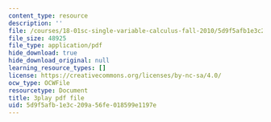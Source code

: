 ```yaml
---
content_type: resource
description: ''
file: /courses/18-01sc-single-variable-calculus-fall-2010/5d9f5afb1e3c209a56fe018599e1197e_TpWQlKHPyJ4.pdf
file_size: 48925
file_type: application/pdf
hide_download: true
hide_download_original: null
learning_resource_types: []
license: https://creativecommons.org/licenses/by-nc-sa/4.0/
ocw_type: OCWFile
resourcetype: Document
title: 3play pdf file
uid: 5d9f5afb-1e3c-209a-56fe-018599e1197e
---
```

